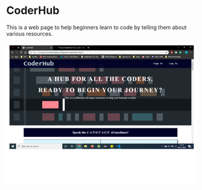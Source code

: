 # CoderHub
This is a web page to help beginners learn to code by telling them about various resources.

![](ScreenShots/ss1.png)
